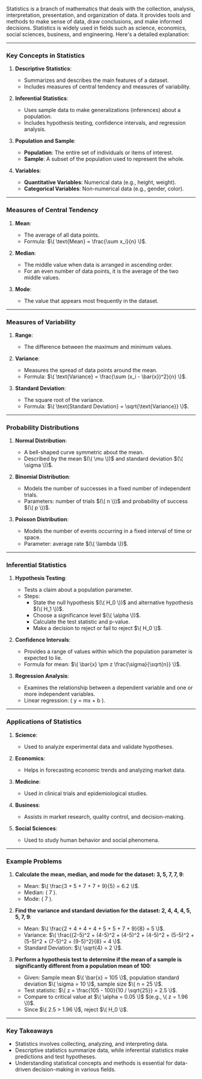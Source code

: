Statistics is a branch of mathematics that deals with the collection, analysis, interpretation, presentation, and organization of data. It provides tools and methods to make sense of data, draw conclusions, and make informed decisions. Statistics is widely used in fields such as science, economics, social sciences, business, and engineering. Here's a detailed explanation:

---

### **Key Concepts in Statistics**

1. **Descriptive Statistics**:
   - Summarizes and describes the main features of a dataset.
   - Includes measures of central tendency and measures of variability.

2. **Inferential Statistics**:
   - Uses sample data to make generalizations (inferences) about a population.
   - Includes hypothesis testing, confidence intervals, and regression analysis.

3. **Population and Sample**:
   - **Population**: The entire set of individuals or items of interest.
   - **Sample**: A subset of the population used to represent the whole.

4. **Variables**:
   - **Quantitative Variables**: Numerical data (e.g., height, weight).
   - **Categorical Variables**: Non-numerical data (e.g., gender, color).

---

### **Measures of Central Tendency**

1. **Mean**:
   - The average of all data points.
   - Formula: $\( \text{Mean} = \frac{\sum x_i}{n} \)$.

2. **Median**:
   - The middle value when data is arranged in ascending order.
   - For an even number of data points, it is the average of the two middle values.

3. **Mode**:
   - The value that appears most frequently in the dataset.

---

### **Measures of Variability**

1. **Range**:
   - The difference between the maximum and minimum values.

2. **Variance**:
   - Measures the spread of data points around the mean.
   - Formula: $\( \text{Variance} = \frac{\sum (x_i - \bar{x})^2}{n} \)$.

3. **Standard Deviation**:
   - The square root of the variance.
   - Formula: $\( \text{Standard Deviation} = \sqrt{\text{Variance}} \)$.

---

### **Probability Distributions**

1. **Normal Distribution**:
   - A bell-shaped curve symmetric about the mean.
   - Described by the mean $(\( \mu \))$ and standard deviation $(\( \sigma \))$.

2. **Binomial Distribution**:
   - Models the number of successes in a fixed number of independent trials.
   - Parameters: number of trials $(\( n \))$ and probability of success $(\( p \))$.

3. **Poisson Distribution**:
   - Models the number of events occurring in a fixed interval of time or space.
   - Parameter: average rate $(\( \lambda \))$.

---

### **Inferential Statistics**

1. **Hypothesis Testing**:
   - Tests a claim about a population parameter.
   - Steps:
     - State the null hypothesis $(\( H_0 \))$ and alternative hypothesis $(\( H_1 \))$.
     - Choose a significance level $(\( \alpha \))$.
     - Calculate the test statistic and p-value.
     - Make a decision to reject or fail to reject $\( H_0 \)$.

2. **Confidence Intervals**:
   - Provides a range of values within which the population parameter is expected to lie.
   - Formula for mean: $\( \bar{x} \pm z \frac{\sigma}{\sqrt{n}} \)$.

3. **Regression Analysis**:
   - Examines the relationship between a dependent variable and one or more independent variables.
   - Linear regression: \( y = mx + b \).

---

### **Applications of Statistics**

1. **Science**:
   - Used to analyze experimental data and validate hypotheses.

2. **Economics**:
   - Helps in forecasting economic trends and analyzing market data.

3. **Medicine**:
   - Used in clinical trials and epidemiological studies.

4. **Business**:
   - Assists in market research, quality control, and decision-making.

5. **Social Sciences**:
   - Used to study human behavior and social phenomena.

---

### **Example Problems**

1. **Calculate the mean, median, and mode for the dataset: 3, 5, 7, 7, 9**:
   - Mean: $\( \frac{3 + 5 + 7 + 7 + 9}{5} = 6.2 \)$.
   - Median: \( 7 \).
   - Mode: \( 7 \).

2. **Find the variance and standard deviation for the dataset: 2, 4, 4, 4, 5, 5, 7, 9**:
   - Mean: $\( \frac{2 + 4 + 4 + 4 + 5 + 5 + 7 + 9}{8} = 5 \)$.
   - Variance: $\( \frac{(2-5)^2 + (4-5)^2 + (4-5)^2 + (4-5)^2 + (5-5)^2 + (5-5)^2 + (7-5)^2 + (9-5)^2}{8} = 4 \)$.
   - Standard Deviation: $\( \sqrt{4} = 2 \)$.

3. **Perform a hypothesis test to determine if the mean of a sample is significantly different from a population mean of 100**:
   - Given: Sample mean $\( \bar{x} = 105 \)$, population standard deviation $\( \sigma = 10 \)$, sample size $\( n = 25 \)$.
   - Test statistic: $\( z = \frac{105 - 100}{10 / \sqrt{25}} = 2.5 \)$.
   - Compare to critical value at $\( \alpha = 0.05 \)$ $(e.g., \( z = 1.96 \))$.
   - Since $\( 2.5 > 1.96 \)$, reject $\( H_0 \)$.

---

### **Key Takeaways**
- Statistics involves collecting, analyzing, and interpreting data.
- Descriptive statistics summarize data, while inferential statistics make predictions and test hypotheses.
- Understanding statistical concepts and methods is essential for data-driven decision-making in various fields.
